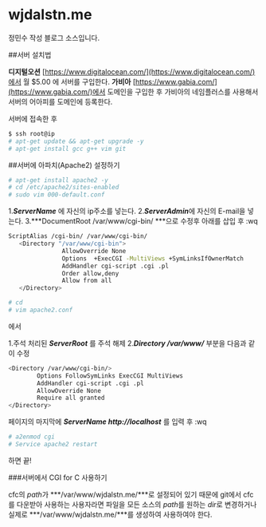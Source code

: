 # wjdalstn.me 
정민수 작성
블로그 소스입니다.

##서버 설치법

**디지털오션** [https://www.digitalocean.com/](https://www.digitalocean.com/)에서 월 $5.00 에 서버를 구입한다.
**가비아** [https://www.gabia.com/](https://www.gabia.com/)에서 도메인을 구입한 후 가비아의 네임플러스를 사용해서 서버의 어아피를 도메인에 등록한다.

서버에 접속한 후 

```bash
$ ssh root@ip
# apt-get update && apt-get upgrade -y
# apt-get install gcc g++ vim git

```
##서버에 아파치(Apache2) 설정하기

```bash
# apt-get install apache2 -y
# cd /etc/apache2/sites-enabled
# sudo vim 000-default.conf

```

 1.***ServerName*** 에 자신의 ip주소를 넣는다.
 2.***ServerAdmin***에 자신의 E-mail을 넣는다.
 3.***DocumentRoot /var/www/cgi-bin/ ***으로 수정후 아래를 삽입 후 :wq 
 
 

 ```bash
 ScriptAlias /cgi-bin/ /var/www/cgi-bin/
	<Directory "/var/www/cgi-bin">
                AllowOverride None
                Options  +ExecCGI -MultiViews +SymLinksIfOwnerMatch
                AddHandler cgi-script .cgi .pl
                Order allow,deny
                Allow from all
	</Directory>
 
 ```
 
 ```bash
 # cd
 # vim apache2.conf
 ```
 에서 
 
 1.주석 처리된 ***ServerRoot*** 를 주석 해제
 2.***Directory /var/www/*** 부분을 다음과 같이 수정
 
 ```bash
 <Directory /var/www/cgi-bin/>
         Options FollowSymLinks ExecCGI MultiViews
         AddHandler cgi-script .cgi .pl
         AllowOverride None
         Require all granted
</Directory>
 ```
 
 페이지의 마지막에 ***ServerName http://localhost*** 를 입력 후 :wq
 
 ```bash
 # a2enmod cgi
 # Service apache2 restart
 ```
 
 하면 끝!
 
###서버에서 CGI for C 사용하기

cfc의 *path*가 ***/var/www/wjdalstn.me/***로 설정되어 있기 때문에 git에서 cfc를 다운받아 사용하는 사용자라면 파일을 모든 소스의 *path*를 원하는 *dir*로 변경하거나 실제로 ***/var/www/wjdalstn.me/***를 생성하여 사용하여야 한다.